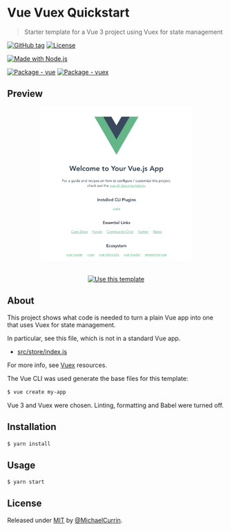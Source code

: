 # Vue Vuex Quickstart
> Starter template for a Vue 3 project using Vuex for state management

<!-- Badges generated with https://michaelcurrin.github.io/badge-generator/ -->
[![GitHub tag](https://img.shields.io/github/tag/MichaelCurrin/vue-vuex-quickstart?include_prereleases=&sort=semver)](https://github.com/MichaelCurrin/vue-vuex-quickstart/releases/)
[![License](https://img.shields.io/badge/License-MIT-blue)](#license)

[![Made with Node.js](https://img.shields.io/badge/Node.js->=12-blue?logo=node.js&logoColor=white)](https://nodejs.org)

[![Package - vue](https://img.shields.io/github/package-json/dependency-version/MichaelCurrin/vue-vuex-quickstart/vue)](https://www.npmjs.com/package/vue)
[![Package - vuex](https://img.shields.io/github/package-json/dependency-version/MichaelCurrin/vue-vuex-quickstart/vuex)](https://www.npmjs.com/package/vuex)


## Preview

<div align="center">
    <a href="https://michaelcurrin.github.io/vue-vuex-quickstart/">
        <img src="/sample.png" alt="Sample screenshot" title="Sample screenshot" width="350" />
    </a>
</div>

<br>

<div align="center">

[![Use this template](https://img.shields.io/badge/Generate-Use_this_template-2ea44f?style=for-the-badge&logo=github)](https://github.com/MichaelCurrin/vue-vuex-quickstart/generate)

</div>


## About

This project shows what code is needed to turn a plain Vue app into one that uses Vuex for state management.

In particular, see this file, which is not in a standard Vue app.

- [src/store/index.js](/src/store/index.js)

For more info, see [Vuex](https://michaelcurrin.github.io/dev-resources/resources/javascript/packages/vue/vuex.html) resources.

The Vue CLI was used generate the base files for this template:

```sh
$ vue create my-app
```

Vue 3 and Vuex were chosen. Linting, formatting and Babel were turned off.


## Installation

```sh
$ yarn install
```

## Usage

```sh
$ yarn start
```



## License

Released under [MIT](/LICENSE) by [@MichaelCurrin](https://github.com/MichaelCurrin).
